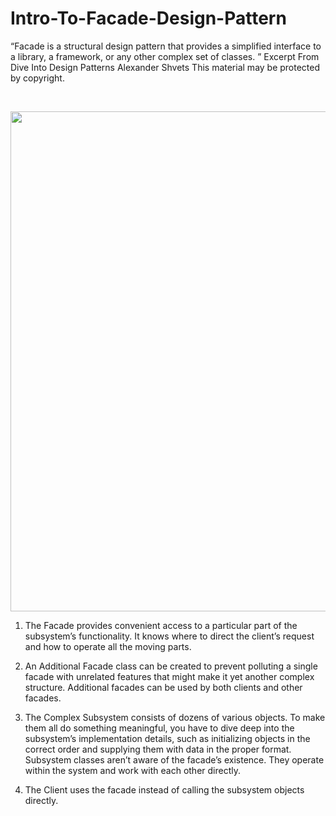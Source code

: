 # Intro-To-Facade-Design-Pattern
“Facade is a struc­tur­al design pat­tern that pro­vides a sim­pli­fied inter­face to a library, a frame­work, or any other com­plex set of classes.   ”  Excerpt From Dive Into Design Patterns Alexander Shvets This material may be protected by copyright.

</br>

<p align="center">
  <img src="https://github.com/user-attachments/assets/4349308e-dbad-4aa9-b0c9-ceed455948b2" width="800">
</p>

1. The Facade provides convenient access to a particular part of the subsystem’s functionality. It knows where to direct the client’s request and how to operate all the moving parts.

2. An Additional Facade class can be created to prevent polluting a single facade with unrelated features that might make it yet another complex structure. Additional facades can be used by both clients and other facades.

3. The Complex Subsystem consists of dozens of various objects. To make them all do something meaningful, you have to dive deep into the subsystem’s implementation details, such as initializing objects in the correct order and supplying them with data in the proper format. 
Subsystem classes aren’t aware of the facade’s existence. They operate within the system and work with each other directly.

4. The Client uses the facade instead of calling the subsystem
objects directly.
